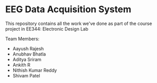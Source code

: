 # EEG Data Acquisition System

This repository contains all the work we've done as part of the course project in EE344: Electronic Design Lab

Team Members:
* Aayush Rajesh
* Anubhav Bhatla
* Aditya Sriram
* Ankith R
* Nithish Kumar Reddy
* Shivam Patel
